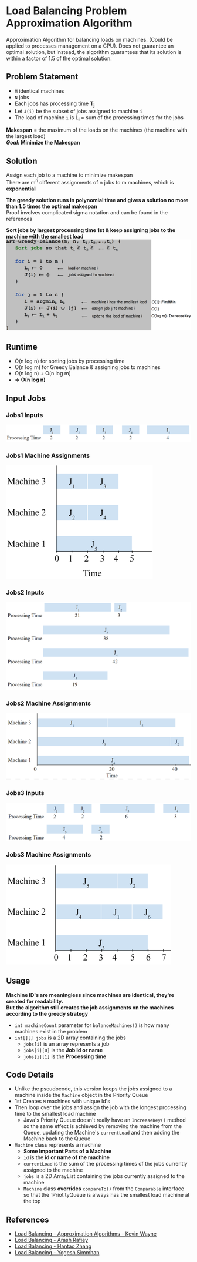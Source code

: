 # Load Balancing Problem Approximation Algorithm
Approximation Algorithm for balancing loads on machines. (Could be applied to processes management on a CPU). Does not guarantee an optimal solution, but instead, the algorithm guarantees that its solution is within a factor of 1.5 of the optimal solution.

## Problem Statement
- `M` identical machines
- `N` jobs
- Each jobs has processing time **T<sub>j</sub>**
- Let `J(i)` be the subset of jobs assigned to machine `i`
- The load of machine `i` is **L<sub>i</sub>** = sum of the processing times for the jobs

**Makespan** = the maximum of the loads on the machines (the machine with the largest load)  
***Goal:* Minimize the Makespan**

## Solution
Assign each job to a machine to minimize makespan  
There are m<sup>n</sup> different assignments of n jobs to m machines, which is **exponential**

**The greedy solution runs in polynomial time and gives a solution no more than 1.5 times the optimal makespan**  
Proof involves complicated sigma notation and can be found in the references

**Sort jobs by largest processing time 1st & keep assigning jobs to the machine with the smallest load**  
![](images/pseudocode.png)

## Runtime
- O(n log n) for sorting jobs by processing time  
- O(n log m) for Greedy Balance & assigning jobs to machines  
- O(n log n) + O(n log m)  
- **⇒ O(n log n)**

## Input Jobs
### Jobs1 Inputs
<img src="images/jobs1.png" >

### Jobs1 Machine Assignments
<img src="images/jobs1-machine-assignments.png" width="400">


<br>

### Jobs2 Inputs
<img src="images/jobs2.png" >

### Jobs2 Machine Assignments
<img src="images/jobs2-machine-assignments.png" >


<br>

### Jobs3 Inputs
<img src="images/jobs3.png" >

### Jobs3 Machine Assignments
<img src="images/jobs3-machine-assignments.png" width="450">


## Usage
**Machine ID's are meaningless since machines are identical, they're created for readability.  
But the algorithm still creates the job assignments on the machines according to the greedy strategy**  
- `int machineCount` parameter for `balanceMachines()` is how many machines exist in the problem
- `int[][] jobs` is a 2D array containing the jobs
  - `jobs[i]` is an array represents a job
  - `jobs[i][0]` is the **Job Id or name**
  - `jobs[i][1]` is the **Processing time**

## Code Details
- Unlike the pseudocode, this version keeps the jobs assigned to a machine inside the `Machine` object in the Priority Queue
- 1st Creates `M` machines with unique Id's
- Then loop over the jobs and assign the job with the longest processing time to the smallest load machine
  - Java's Priority Queue doesn't really have an `IncreaseKey()` method so the same effect is achieved by removing the machine from the Queue, updating the Machine's `currentLoad` and then adding the Machine back to the Queue
- `Machine` class represents a machine
  - **Some Important Parts of a Machine**
  - `id` is the **id or name of the machine**
  - `currentLoad` is the sum of the processing times of the jobs currently assigned to the machine
  - `jobs` is a 2D ArrayList containing the jobs currently assigned to the machine
  - `Machine` class **overrides** `compareTo()` from the `Comparable` interface so that the `PriotityQueue is always has the smallest load machine at the top

## References
- [Load Balancing - Approximation Algorithms - Kevin Wayne](http://www.serc.iisc.ernet.in/~simmhan/SE252-JAN2014/lectures/SE252.Jan2014.Lecture-17.pdf)
- [Load Balancing - Arash Rafiey](https://www.sfu.ca/~arashr/lecture24.pdf)
- [Load Balancing - Hantao Zhang](http://homepage.divms.uiowa.edu/~hzhang/c231/ch11.pdf)
- [Load Balancing - Yogesh Simmhan](https://www.cs.princeton.edu/~wayne/kleinberg-tardos/pdf/11ApproximationAlgorithms.pdf)

